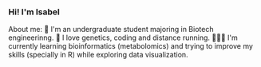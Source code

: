 ### Hi! I'm Isabel

About me:
🧪 I'm an undergraduate student majoring in Biotech engineerinng. 
🧬 I love genetics, coding and distance running.
👩🏻‍💻 I'm currently learning bioinformatics (metabolomics) 
    and trying to improve my skills (specially in R) while exploring data visualization.



